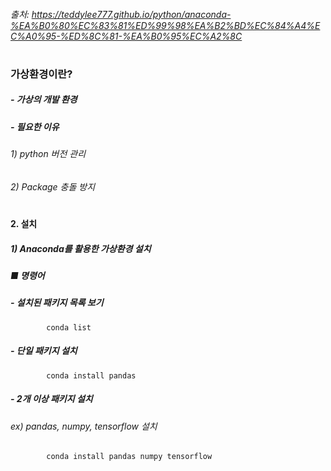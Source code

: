 ###### 출처: https://teddylee777.github.io/python/anaconda-%EA%B0%80%EC%83%81%ED%99%98%EA%B2%BD%EC%84%A4%EC%A0%95-%ED%8C%81-%EA%B0%95%EC%A2%8C

#
### 가상환경이란?
##### - 가상의 개발 환경
##### - 필요한 이유
######  1) python 버전 관리
######  2) Package 충돌 방지

#
#### 2. 설치
##### 1) Anaconda를 활용한 가상환경 설치
#####   ■ 명령어
#####     - 설치된 패키지 목록 보기
            conda list
#####     - 단일 패키지 설치
            conda install pandas
#####     - 2개 이상 패키지 설치
######    ex) pandas, numpy, tensorflow 설치
            conda install pandas numpy tensorflow     
